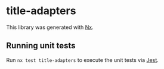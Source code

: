 # title-adapters

This library was generated with [Nx](https://nx.dev).

## Running unit tests

Run `nx test title-adapters` to execute the unit tests via [Jest](https://jestjs.io).
